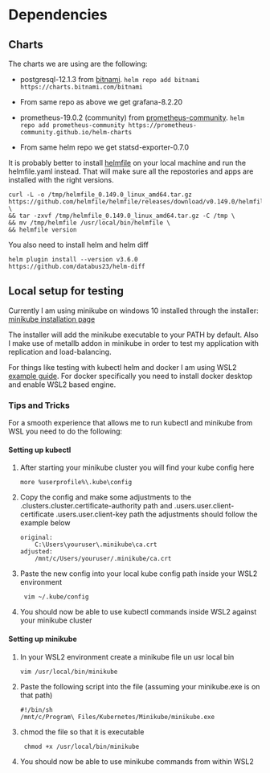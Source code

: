 # Dependencies

## Charts

The charts we are using are the following:

- postgresql-12.1.3 from [bitnami](https://charts.bitnami.com/bitnami). `helm repo add bitnami https://charts.bitnami.com/bitnami` 
- From same repo as above we get grafana-8.2.20


- prometheus-19.0.2 (community) from [prometheus-community](https://prometheus-community.github.io/helm-charts). `helm repo add prometheus-community https://prometheus-community.github.io/helm-charts`
- From same helm repo we get statsd-exporter-0.7.0

It is probably better to install [helmfile](https://github.com/helmfile/helmfile) on your local machine and run the helmfile.yaml instead. That will make sure all the repostories and apps are installed with the right versions.

```
curl -L -o /tmp/helmfile_0.149.0_linux_amd64.tar.gz https://github.com/helmfile/helmfile/releases/download/v0.149.0/helmfile_0.149.0_linux_amd64.tar.gz \
&& tar -zxvf /tmp/helmfile_0.149.0_linux_amd64.tar.gz -C /tmp \
&& mv /tmp/helmfile /usr/local/bin/helmfile \
&& helmfile version
```

You also need to install helm and helm diff

`helm plugin install --version v3.6.0 https://github.com/databus23/helm-diff`

## Local setup for testing

Currently I am using minikube on windows 10 installed through the installer: [minikube installation page](https://minikube.sigs.k8s.io/docs/start/)

The installer will add the minikube executable to your PATH by default. Also I make use of metallb addon in minikube in order to test my application with replication and load-balancing.

For things like testing with kubectl helm and docker I am using WSL2 [example guide](https://pureinfotech.com/install-windows-subsystem-linux-2-windows-10/). For docker specifically you need to install docker desktop and enable WSL2 based engine.

### Tips and Tricks

For a smooth experience that allows me to run kubectl and minikube from WSL you need to do the following:

#### Setting up kubectl

1. After starting your minikube cluster you will find your kube config here
    ```
    more %userprofile%\.kube\config
    ```
2. Copy the config and make some adjustments to the .clusters.cluster.certificate-authority path and .users.user.client-certificate .users.user.client-key path the adjustments should follow the example below
    ```
    original:
        C:\Users\youruser\.minikube\ca.crt
    adjusted:
        /mnt/c/Users/youruser/.minikube/ca.crt
    ```
3. Paste the new config into your local kube config path inside your WSL2 environment
    ```
     vim ~/.kube/config
    ```
4. You should now be able to use kubectl commands inside WSL2 against your minikube cluster

#### Setting up minikube

1. In your WSL2 environment create a minikube file un usr local bin
    ```
    vim /usr/local/bin/minikube
    ```
2. Paste the following script into the file (assuming your minikube.exe is on that path)
    ```
    #!/bin/sh
    /mnt/c/Program\ Files/Kubernetes/Minikube/minikube.exe
    ```
3. chmod the file so that it is executable
    ```
     chmod +x /usr/local/bin/minikube
    ```
4. You should now be able to use minikube commands from within WSL2